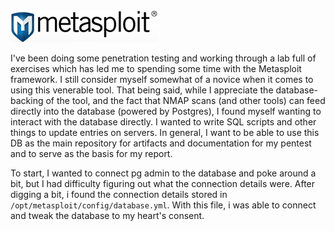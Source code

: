 <img alt='Metasploit' src='/assets/images/metasploit.png' class='blogimage img-responsive'>

I've been doing some penetration testing and working through a lab full of exercises which has led me to spending some
time with the Metasploit framework. I still consider myself somewhat of a novice when it comes to using this venerable
tool. That being said, while I appreciate the database-backing of the tool, and the fact that NMAP scans (and other
tools) can feed directly into the database (powered by Postgres), I found myself wanting to interact with the database
directly. I wanted to write SQL scripts and other things to update entries on servers. In general, I want to be able to
use this DB as the main repository for artifacts and documentation for my pentest and to serve as the basis for my
report.

To start, I wanted to connect pg admin to the database and poke around a bit, but I had difficulty figuring out what
the connection details were. After digging a bit, i found the connection details stored in
`/opt/metasploit/config/database.yml`. With this file, i was able to connect and tweak the database to my heart's
consent.